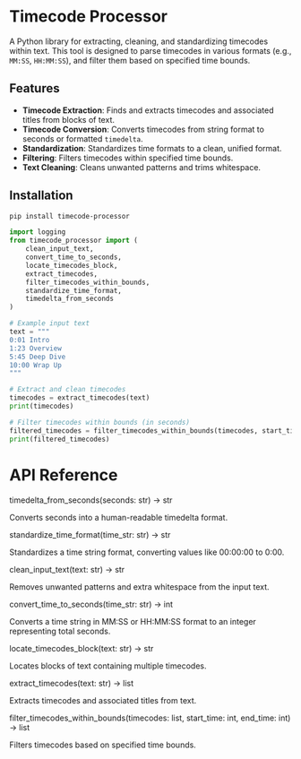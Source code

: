# Timecode Processor

A Python library for extracting, cleaning, and standardizing timecodes within text. This tool is designed to parse timecodes in various formats (e.g., `MM:SS`, `HH:MM:SS`), and filter them based on specified time bounds.

## Features

- **Timecode Extraction**: Finds and extracts timecodes and associated titles from blocks of text.
- **Timecode Conversion**: Converts timecodes from string format to seconds or formatted `timedelta`.
- **Standardization**: Standardizes time formats to a clean, unified format.
- **Filtering**: Filters timecodes within specified time bounds.
- **Text Cleaning**: Cleans unwanted patterns and trims whitespace.

## Installation

```bash
pip install timecode-processor
```


```python
import logging
from timecode_processor import (
    clean_input_text,
    convert_time_to_seconds,
    locate_timecodes_block,
    extract_timecodes,
    filter_timecodes_within_bounds,
    standardize_time_format,
    timedelta_from_seconds
)

# Example input text
text = """
0:01 Intro
1:23 Overview
5:45 Deep Dive
10:00 Wrap Up
"""

# Extract and clean timecodes
timecodes = extract_timecodes(text)
print(timecodes)

# Filter timecodes within bounds (in seconds)
filtered_timecodes = filter_timecodes_within_bounds(timecodes, start_time=60, end_time=600)
print(filtered_timecodes)
```


# API Reference

timedelta_from_seconds(seconds: str) -> str

Converts seconds into a human-readable timedelta format.

standardize_time_format(time_str: str) -> str

Standardizes a time string format, converting values like 00:00:00 to 0:00.

clean_input_text(text: str) -> str

Removes unwanted patterns and extra whitespace from the input text.

convert_time_to_seconds(time_str: str) -> int

Converts a time string in MM:SS or HH:MM:SS format to an integer representing total seconds.

locate_timecodes_block(text: str) -> str

Locates blocks of text containing multiple timecodes.

extract_timecodes(text: str) -> list

Extracts timecodes and associated titles from text.

filter_timecodes_within_bounds(timecodes: list, start_time: int, end_time: int) -> list

Filters timecodes based on specified time bounds.



